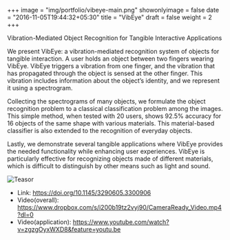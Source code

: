 +++
image = "img/portfolio/vibeye-main.png"
showonlyimage = false
date = "2016-11-05T19:44:32+05:30"
title = "VibEye"
draft = false
weight = 2
+++

Vibration-Mediated Object Recognition for Tangible Interactive Applications
<!--more-->

We present VibEye: a vibration-mediated recognition system of objects for tangible interaction. A user holds an object between two fingers wearing VibEye. VibEye triggers a vibration from one finger, and the vibration that has propagated through the object is sensed at the other finger. This vibration includes information about the object’s identity, and we represent it using a spectrogram. 

Collecting the spectrograms of many objects, we formulate the object recognition problem to a classical classification problem among the images. This simple method, when tested with 20 users, shows 92.5% accuracy for 16 objects of the same shape with various materials. This material-based classifier is also extended to the recognition of everyday objects. 

Lastly, we demonstrate several tangible applications where VibEye provides the needed functionality while enhancing user experiences. VibEye is particularly effective for recognizing objects made of different materials, which is difficult to distinguish by other means such as light and sound.

![Teasor][1]

>
* Link: https://doi.org/10.1145/3290605.3300906 
* Video(overall): https://www.dropbox.com/s/i200b19tz2vyj90/CameraReady_Video.mp4?dl=0
* Video(application): https://www.youtube.com/watch?v=zgzgOyxWXD8&feature=youtu.be   


<!-- 1. Lorem ipsum dolor sit amet, consectetuer adipiscing elit.
2. Aliquam tincidunt mauris eu risus.

> The Big Oxmox advised her not to do so, because there were thousands of bad Commas, wild Question Marks and devious Semikoli, but the Little Blind Text didn't listen. She packed her seven versalia, put her initial into the belt and made herself on the way.

## Header Level 2

Even the all-powerful Pointing has no control about the blind texts it is an almost unorthographic life One day however a small line of blind text by the name of Lorem Ipsum decided to leave for the far World of Grammar.

The Big Oxmox advised her not to do so, because there were thousands of bad Commas, wild Question Marks and devious Semikoli, but the Little Blind Text didn't listen. She packed her seven versalia, put her initial into the belt and made herself on the way.

* Lorem ipsum dolor sit amet, consectetuer adipiscing elit.
* Aliquam tincidunt mauris eu risus.

When she reached the first hills of the Italic Mountains, she had a last view back on the skyline of her hometown Bookmarksgrove, the headline of Alphabet Village and the subline of her own road, the Line Lane. Pityful a rethoric question ran over her cheek, then   -->

[1]: /img/portfolio/vibeye-teaser.png